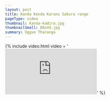 ```yaml
---
layout: post
title: Kanda Kenda Karanu Sakura range
pageType: video
thumbnail: Kanda-kadira.jpg
thumbnailSmall: 80x44.jpg
summary: Oggve Tharanga 
---
```


{% include video.html video = '<iframe src="https://www.youtube.com/embed/J2Cigzy1aPg?rel=0" frameborder="0" allowfullscreen></iframe>' %} 
